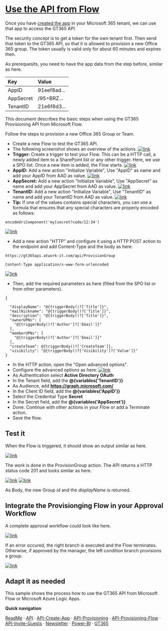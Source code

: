 # [Use the API from Flow](#use-the-api)

Once you have [created the app](./API-create-app.md) in your Microsoft 365 tenant, we can use that app to access the GT365 API.

The security concept is to get a token for the own tenant first. Then send that token to the GT365 API, so that it is allowed to provision a new Office 365 group. The token usually is valid only for about 60 minutes and expires then.

As prerequesits, you need to have the app data from the step before, similar as here.

| Key | Value |
|:----|:------|
| AppID | 91eef8ad...
| AppSecret | /95=BRZ...
| TenantID | 21e6f8d3...

This document describes the basic steps when using the GT365 Provisioning API from Microsoft Flow.

Follow the steps to provision a new Office 365 Group or Team.

- Create a new Flow to test the GT365 API.
- The following screenshot shows an overview of the actions.
[![link](./images/api-provision-flow-1.png)](./images/api-provision-flow-1.png "Click to enlarge")
- **Trigger:** Create a trigger to test your Flow. This can be a HTTP call, a newly added item to a SharePoint list or any other trigger. Here, we use a SPO list. Once a new item is added, the Flow starts.
[![link](./images/api-provision-flow-2.png)](./images/api-provision-flow-2.png "Click to enlarge")
- **AppID:** Add a new action "Initialize Variable", Use "AppID" as name and add your AppID from AAD as value.
[![link](./images/api-provision-flow-4.png)](./images/api-provision-flow-4.png "Click to enlarge")
- **AppSecret:** Add a new action "Initialize Variable", Use "AppSecret" as name and add your AppSecret from AAD as value.
[![link](./images/api-provision-flow-3.png)](./images/api-provision-flow-3.png "Click to enlarge")
- **TenantID:** Add a new action "Initialize Variable", Use "TenantID" as name and add your TenantID from AAD as value.
[![link](./images/api-provision-flow-5.png)](./images/api-provision-flow-5.png "Click to enlarge")
- **Tip:** If one of the values contains special characters, you can use a formula that ensures that any special characters are properly encoded as follows:
~~~
encodeUriComponent('my[secret?code/12:34')
~~~
[![link](./images/api-provision-flow-6.png)](./images/api-provision-flow-6.png "Click to enlarge")
- Add a new action "HTTP" and configure it using a HTTP POST action to the endpoint and add Content-Type and the body as here:
~~~
https://gt365api.atwork-it.com/api/ProvisionGroup

Content-Type application/x-www-form-urlencoded
~~~

[![link](./images/api-provision-flow-11.png)](./images/api-provision-flow-11.png "Click to enlarge")
- Then, add the required parameters as here (filled from the SPO list or from other parameters).
~~~
{
  
  "displayName": "@{triggerBody()?['Title']}",
  "mailNickname": "@{triggerBody()?['Title']}",
  "description": "@{triggerBody()?['Title']}",
  "ownerUPNs": [
    "@{triggerBody()?['Author']?['Email']}"
  ],
  "memberUPNs": [
    "@{triggerBody()?['Author']?['Email']}"
  ],
  "createTeam": @{triggerBody()?['CreateTeam']},
  "visibility": "@{triggerBody()?['Visibility']?['Value']}"
}
~~~
- In the HTTP action, open the "Open advanced options".
- Configure the advanced options as here:
[![link](./images/api-provision-flow-10.png)](./images/api-provision-flow-10.png "Click to enlarge")
- As Authentication select **Active Directory OAuth**
- In the Tenant field, add the **@{variables('TenantID')}**
- As Audience, add **https://graph.microsoft.com/**
- In the Client ID field, add the **@{variables('AppID')}**
- Select the Credential Type **Secret**
- In the Secret field, add the **@{variables('AppSecret')}**
- Done. Continue with other actions in your Flow or add a Terminate action.
- Save the flow.

## Test it

When the Flow is triggered, it should show an output similar as here.

[![link](./images/api-provision-flow-12.png)](./images/api-provision-flow-12.png "Click to enlarge")

The work is done in the ProvisionGroup action. The API returns a HTTP status code 201 and looks similar as here.

[![link](./images/api-provision-flow-13.png)](./images/api-provision-flow-13.png "Click to enlarge")
[![link](./images/api-provision-flow-14.png)](./images/api-provision-flow-14.png "Click to enlarge")

As Body, the new Group *id* and the *displayName* is returned.

## Integrate the Provisionging Flow in your Approval Workflow

A complete approval workflow could look like here. 

[![link](./images/api-provision-flow-15.png)](./images/api-provision-flow-15.png "Click to enlarge")

If an error occured, the right branch is executed and the Flow terminates. Otherwise, if approved by the manager, the left condition branch provisions a group.

[![link](./images/api-provision-flow-16.png)](./images/api-provision-flow-16.png "Click to enlarge")

## Adapt it as needed

This sample shows the process how to use the GT365 API from Microsoft Flow or Microsoft Azure Logic Apps.

**Quick navigation**

[ReadMe](https://github.com/delegate365/GovernanceToolkit365/) &middot; [API](./API.md) &middot; [API-Create-App](./API-create-app.md) &middot; [API-Provisioning](./API-provisioning.md) &middot; [API-Provisioning-Flow](./API-provisioning-flow.md) &middot; [API-Invite-Guests](./API-invite-guest.md) &middot; [Newsletter](./newsletter.md) &middot; [Power-BI](./power-bi.md) &middot; [GT365](https://governancetoolkit365.com/)

